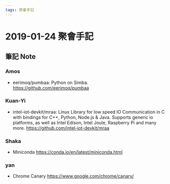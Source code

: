 ```yaml
---
tags: 聚會手記
---
```


2019-01-24 聚會手記
===

筆記 Note
---

### Amos
- eerimoq/pumbaa: Python on Simba.
https://github.com/eerimoq/pumbaa

### Kuan-Yi
- intel-iot-devkit/mraa: Linux Library for low speed IO Communication in C with bindings for C++, Python, Node.js & Java. Supports generic io platforms, as well as Intel Edison, Intel Joule, Raspberry Pi and many more.
https://github.com/intel-iot-devkit/mraa

### Shaka
- Miniconda
https://conda.io/en/latest/miniconda.html

### yan
- Chrome Canary
https://www.google.com/chrome/canary/